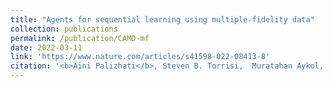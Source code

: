 ```yaml
---
title: "Agents for sequential learning using multiple-fidelity data"
collection: publications
permalink: /publication/CAMD-mf
date: 2022-03-11
link: 'https://www.nature.com/articles/s41598-022-08413-8'
citation: '<b>Aini Palizhati</b>, Steven B. Torrisi,  Muratahan Aykol, Santosh K. Suram, Jeans S. Hummelshøj, Joseph H Montoya. Agents for sequential learning using multiple-fidelity data. Scientific Reports, 2022, 10.1038/s41598-022-08413-8'
---
```

